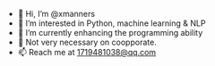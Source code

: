 - 👋 Hi, I’m @xmanners
- 👀 I’m interested in Python, machine learning & NLP
- 🌱 I’m currently enhancing the programming ability
- 💞️ Not very necessary on coopporate.
- 📫 Reach me at 1719481038@qq.com

<!---
xmanners/xmanners is a ✨ special ✨ repository because its `README.md` (this file) appears on your GitHub profile.
You can click the Preview link to take a look at your changes.
--->
